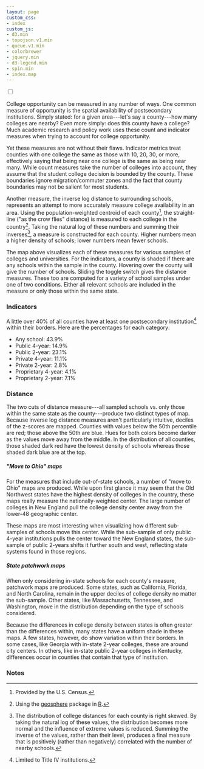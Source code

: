```yaml
---
layout: page
custom_css:
- index
custom_js:
- d3.min
- topojson.v1.min
- queue.v1.min
- colorbrewer
- jquery.min
- d3-legend.min
- spin.min
- index.map
---
```


<div id="viz-container">
	<div id="map-container"></div>
	<div id="buttons-container">
		<div class="switch">
			<input type="checkbox" name="switch"
				class="switch-checkbox" id="myswitch">
			<label class="switch-label" for="myswitch">
				<span class="switch-inner"></span>
				<span class="switch-switch"></span>
			</label>
		</div>
		<div class="rbdiv"></div>
	</div>
	<div id="submap-container">
		<div id="tooltip-container">
			<div id="tooltip"></div>
		</div>
	</div>
</div>

<div class="posttext" markdown="1">

College opportunity can be measured in any number of ways. One common
measure of opportunity is the spatial availability of postsecondary
institutions. Simply stated: for a given area---let's say a
county---how many colleges are nearby? Even more simply: does this county
have a college? Much academic research and policy work uses these
count and indicator measures when trying to account for college
opportunity.

Yet these measures are not without their flaws. Indicator metrics
treat counties with one college the same as those with 10, 20, 30, or
more, effectively saying that being near one college is the same as
being near many. While count measures take the number of colleges into
account, they assume that the student college decision is bounded by
the county. These boundaries ignore migration/commuter zones and the
fact that county boundaries may not be salient for most students. 

Another measure, the inverse log distance to surrounding schools,
represents an attempt to more accurately measure college availability
in an area. Using the population-weighted centroid of each county[^1],
the straight-line ("as the crow flies" distance) is measured to each
college in the country[^2]. Taking the natural log of these
numbers and summing their inverses[^3], a measure is constructed for
each county. Higher numbers mean a higher density of schools; lower
numbers mean fewer schools.

The map above visualizes each of these measures for various samples
of colleges and universities. For the indicators, a county is shaded
if there are any schools within the sample in the county. Hovering
over the county will give the number of schools. Sliding the toggle
switch gives the distance measures. These too are computed for a
variety of school samples under one of two conditions. Either all
relevant schools are included in the measure or only those within the
same state.

### Indicators

A little over 40% of all counties have at least one postsecondary
institution[^4] within their borders. Here are the percentages for
each category:

* Any school: 43.9%
* Public 4-year: 14.9%
* Public 2-year: 23.1%
* Private 4-year: 11.1%
* Private 2-year: 2.8%
* Proprietary 4-year: 4.1%
* Proprietary 2-year: 7.1%

### Distance

The two cuts of distance measure---all sampled schools vs. only those
within the same state as the county---produce two distinct types of
map. Because inverse log distance measures aren't particularly
intuitive, deciles of the z-scores are mapped. Counties with values
below the 50th percentile are red; those above the 50th are blue. Hues
for both colors become darker as the values move away from the
middle. In the distribution of all counties, those shaded dark red have
the lowest density of schools whereas those shaded dark blue are at
the top.

##### "Move to Ohio" maps

For the measures that include out-of-state schools, a number of
"move to Ohio" maps are produced. While upon first glance it may seem
that the Old Northwest states have the highest density of colleges in
the country, these maps really measure the nationally-weighted
center. The large number of colleges in New England pull the college
density center away from the lower-48 geographic center. 

These maps are most interesting when visualizing how different
sub-samples of schools move this center. While the sub-sample of only
public 4-year institutions pulls the center toward the New England
states, the sub-sample of public 2-years shifts it further south and
west, reflecting state systems found in those regions.

##### State patchwork maps

When only considering in-state schools for each county's measure,
patchwork maps are produced. Some states, such as California, Florida,
and North Carolina, remain in the upper deciles of college density
no matter the sub-sample. Other states, like Massachusetts, Tennessee,
and Washington, move in the distribution depending on the type of
schools considered.

Because the differences in college density between states is often
greater than the differences within, many states have a uniform shade
in these maps. A few states, however, do show variation within their
borders. In some cases, like Georgia with in-state 2-year colleges,
these are around city centers. In others, like in-state public 2-year
colleges in Kentucky, differences occur in counties that contain that
type of institution.

### Notes
[^1]: Provided by the U.S. Census.
[^2]: Using the [geosphere](https://cran.r-project.org/package=geosphere) package in [R](https://cran.r-project.org).  
[^3]: The distribution of college distances for each county is right skewed. By taking the natural log of these values, the distribution becomes more normal and the influence of extreme values is reduced. Summing the inverse of the values, rather than their level, produces a final measure that is positively (rather than negatively) correlated with the number of nearby schools.
[^4]: Limited to Title IV institutions.

</div>


